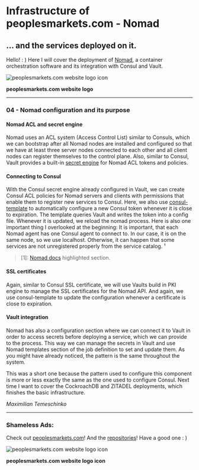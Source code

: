 # Infrastructure of peoplesmarkets.com - Nomad

## … and the services deployed on it.

Hello! : ) Here I will cover the deployment of [Nomad](https://github.com/hashicorp/nomad), a container orchestration software and its integration with Consul and Vault.

![peoplesmarkets.com website logo icon](/content/BannerLogo.png)

**peoplesmarkets.com website logo**

---

### 04 - Nomad configuration and its purpose

#### Nomad ACL and secret engine

Nomad uses an ACL system (Access Control List) similar to Consuls, which we can bootstrap after all Nomad nodes are installed and configured so that we have at least three server nodes connected to each other and all client nodes can register themselves to the control plane. Also, similar to Consul, Vault provides a built-in [secret engine](https://developer.hashicorp.com/vault/docs/secrets/nomad) for Nomad ACL tokens and policies.

#### Connecting to Consul

With the Consul secret engine already configured in Vault, we can create Consul ACL policies for Nomad servers and clients with permissions that enable them to register new services to Consul. Here, we also use [consul-template](https://github.com/hashicorp/consul-template) to automatically configure a new Consul token whenever it is close to expiration. The template queries Vault and writes the token into a config file. Whenever it is updated, we reload the nomad process. Here is also one important thing I overlooked at the beginning: It is important, that each Nomad agent has one Consul agent to connect to. In our case, it is on the same node, so we use localhost. Otherwise, it can happen that some services are not unregistered properly from the service catalog. ¹

> [1]: [Nomad docs](https://developer.hashicorp.com/nomad/docs/configuration/consul) highlighted section.

#### SSL certificates

Again, similar to Consul SSL certificate, we will use Vaults build in PKI engine to manage the SSL certificates for the Nomad API. And again, we use consul-template to update the configuration whenever a certificate is close to expiration.

#### Vault integration

Nomad has also a configuration section where we can connect it to Vault in order to access secrets before deploying a service, which we can provide to the process. This way we can manage the secrets in Vault and use Nomad templates section of the job definition to set and update them. As you might have already noticed, the pattern is the same throughout the system.

This was a short one because the pattern used to configure this component is more or less exactly the same as the one used to configure Consul. Next time I want to cover the CockroachDB and ZITADEL deployments, which finishes the basic infrastructure.

_Maximilian Temeschinko_

---

### Shameless Ads:

Check out [peoplesmarkets.com](https://peoplesmarkets.com)! And the [repositories](https://github.com/peoplesmarkets)! Have a good one : )

![peoplesmarkets.com website logo icon](/content/FooterLogoAndPreviewImage.png)

**peoplesmarkets.com website logo icon**
